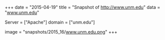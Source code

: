 
+++
date = "2015-04-19"
title = "Snapshot of http://www.unm.edu"
data = "www.unm.edu"

Server = ["Apache"]
domain = ["unm.edu"]

  image = "snapshots/2015_16/www.unm.edu.png"
+++
#
